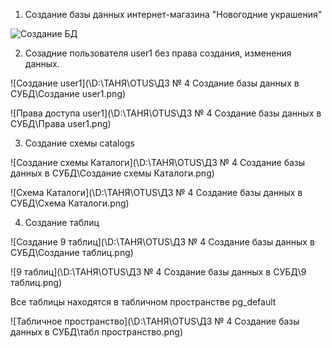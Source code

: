 1. Создание базы данных интернет-магазина "Новогодние украшения" 

![Создание БД](\D\ТАНЯ\OTUS\ДЗ_4\Создание_БД.png)

2. Созадние пользователя user1 без права создания, изменения данных.

![Создание user1](\D:\ТАНЯ\OTUS\ДЗ № 4 Создание базы данных в СУБД\Создание user1.png)

![Права доступа user1](\D:\ТАНЯ\OTUS\ДЗ № 4 Создание базы данных в СУБД\Права user1.png)

3. Создание схемы catalogs

![Создание схемы Каталоги](\D:\ТАНЯ\OTUS\ДЗ № 4 Создание базы данных в СУБД\Создание схемы Каталоги.png)

![Схема Каталоги](\D:\ТАНЯ\OTUS\ДЗ № 4 Создание базы данных в СУБД\Схема Каталоги.png)

4. Создание таблиц

![Создание 9 таблиц](\D:\ТАНЯ\OTUS\ДЗ № 4 Создание базы данных в СУБД\Создание таблиц.png)

![9 таблиц](\D:\ТАНЯ\OTUS\ДЗ № 4 Создание базы данных в СУБД\9 таблиц.png)

Все таблицы находятся в табличном пространстве pg_default

![Табличное пространство](\D:\ТАНЯ\OTUS\ДЗ № 4 Создание базы данных в СУБД\табл пространство.png)

